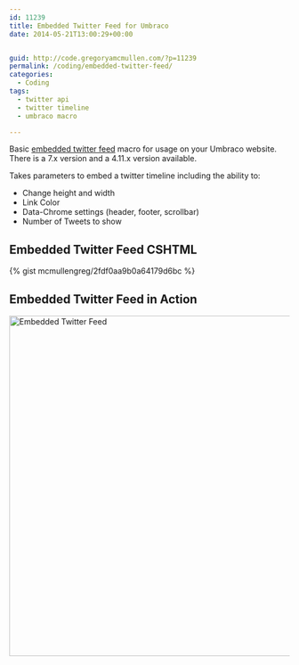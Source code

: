 ```yaml
---
id: 11239
title: Embedded Twitter Feed for Umbraco
date: 2014-05-21T13:00:29+00:00


guid: http://code.gregoryamcmullen.com/?p=11239
permalink: /coding/embedded-twitter-feed/
categories:
  - Coding
tags:
  - twitter api
  - twitter timeline
  - umbraco macro

---
```

Basic [embedded twitter feed](http://our.umbraco.org/projects/website-utilities/twitter-embedded-timeline) macro for usage on your Umbraco website. There is a 7.x version and a 4.11.x version available.

Takes parameters to embed a twitter timeline including the ability to:

  * Change height and width
  * Link Color
  * Data-Chrome settings (header, footer, scrollbar)
  * Number of Tweets to show

## Embedded Twitter Feed CSHTML

{% gist mcmullengreg/2fdf0aa9b0a64179d6bc %}

## Embedded Twitter Feed in Action

<img class="aligncenter size-full wp-image-12650" src="http://gregoryamcmullen.com/wp-content/uploads/2014/05/UmbracoTwitter.jpg" alt="Embedded Twitter Feed" width="850" height="611" srcset="http://wp.gregoryamcmullen.com/wp-content/uploads/2014/05/UmbracoTwitter-300x216.jpg 300w, http://wp.gregoryamcmullen.com/wp-content/uploads/2014/05/UmbracoTwitter-816x587.jpg 816w, http://wp.gregoryamcmullen.com/wp-content/uploads/2014/05/UmbracoTwitter.jpg 850w" sizes="(max-width: 850px) 100vw, 850px" />